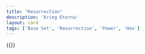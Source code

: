 ```yaml
---
title: "Resurrection"
description: 'Krieg Eterna'
layout: card
tags: ['Base Set', 'Resurrection', 'Power', 'Hex']
---
```

{{<card-detail-page title="Resurrection" artwork="Joan of Arc by John Everett Millais (1865)" />}}